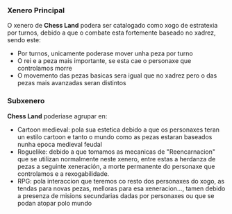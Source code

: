 ### Xenero Principal

O xenero de **Chess Land** podera ser catalogado como xogo de estratexia por turnos, debido a que o combate esta fortemente baseado no xadrez, sendo este:
- Por turnos, unicamente poderase mover unha peza por turno
- O rei e a peza mais importante, se esta cae o personaxe que controlamos morre
- O movemento das pezas basicas sera igual que no xadrez pero o das pezas mais avanzadas seran distintos

### Subxenero

**Chess Land** poderiase agrupar en:
- Cartoon medieval: pola sua estetica debido a que os personaxes teran un estilo cartoon e tanto o mundo como as pezas estaran baseados nunha epoca medieval feudal
- Roguelike: debido a que tomamos as mecanicas de "Reencarnacion" que se utilizan normalmente neste xenero, entre estas a herdanza de pezas a seguinte xeneración, a morte permanente do personaxe que controlamos e a rexogabilidade.
- RPG: pola interaccion que teremos co resto dos personaxes do xogo, as tendas para novas pezas, melloras para esa xeneracion..., tamen debido a presenza de misions secundarias dadas por personaxes ou que se podan atopar polo mundo